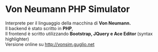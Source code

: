 # Von Neumann PHP Simulator

Interprete per il linguaggio della macchina di <b>Von Neumann.</b><br/>
Il backend è stato scritto in <b>PHP</b>,<br/>
Il frontend è scritto utilizzando <b>Bootstrap, JQuery e Ace Editor </b> (syntax highlighter)<br/>
Versione online su <a href="http://vonsim.guglio.net">http://vonsim.guglio.net</a>
